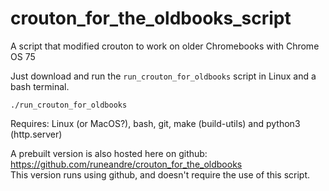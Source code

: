 # crouton_for_the_oldbooks_script
A script that modified crouton to work on older Chromebooks with Chrome OS 75

Just download and run the `run_crouton_for_oldbooks` script in Linux and a bash terminal.
```
./run_crouton_for_oldbooks
```

Requires: Linux (or MacOS?), bash, git, make (build-utils) and python3 (http.server)

A prebuilt version is also hosted here on github: https://github.com/runeandre/crouton_for_the_oldbooks
<br>This version runs using github, and doesn't require the use of this script.

